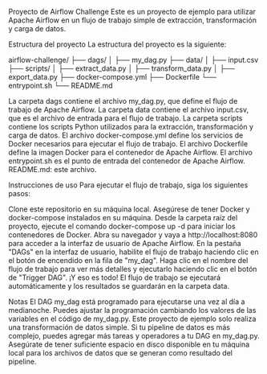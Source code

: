 Proyecto de Airflow Challenge
Este es un proyecto de ejemplo para utilizar Apache Airflow en un flujo de trabajo simple de extracción, transformación y carga de datos.

Estructura del proyecto
La estructura del proyecto es la siguiente:


airflow-challenge/
├── dags/
│   ├── my_dag.py
├── data/
│   ├── input.csv
├── scripts/
│   ├── extract_data.py
│   ├── transform_data.py
│   ├── export_data.py
├── docker-compose.yml
├── Dockerfile
└── entrypoint.sh
└── README.md

La carpeta dags contiene el archivo my_dag.py, que define el flujo de trabajo de Apache Airflow.
La carpeta data contiene el archivo input.csv, que es el archivo de entrada para el flujo de trabajo.
La carpeta scripts contiene los scripts Python utilizados para la extracción, transformación y carga de datos.
El archivo docker-compose.yml define los servicios de Docker necesarios para ejecutar el flujo de trabajo.
El archivo Dockerfile define la imagen Docker para el contenedor de Apache Airflow.
El archivo entrypoint.sh es el punto de entrada del contenedor de Apache Airflow.
README.md: este archivo.


Instrucciones de uso
Para ejecutar el flujo de trabajo, siga los siguientes pasos:

Clone este repositorio en su máquina local.
Asegúrese de tener Docker y docker-compose instalados en su máquina.
Desde la carpeta raíz del proyecto, ejecute el comando docker-compose up -d para iniciar los contenedores de Docker.
Abra su navegador y vaya a http://localhost:8080 para acceder a la interfaz de usuario de Apache Airflow.
En la pestaña "DAGs" en la interfaz de usuario, habilite el flujo de trabajo haciendo clic en el botón de encendido en la fila de "my_dag".
Haga clic en el nombre del flujo de trabajo para ver más detalles y ejecutarlo haciendo clic en el botón de "Trigger DAG".
¡Y eso es todo! El flujo de trabajo se ejecutará automáticamente y los resultados se guardarán en la carpeta data.

Notas
El DAG my_dag está programado para ejecutarse una vez al día a medianoche. Puedes ajustar la programación cambiando los valores de las variables en el código de my_dag.py.
Este proyecto de ejemplo solo realiza una transformación de datos simple. Si tu pipeline de datos es más complejo, puedes agregar más tareas y operadores a tu DAG en my_dag.py.
Asegúrate de tener suficiente espacio en disco disponible en tu máquina local para los archivos de datos que se generan como resultado del pipeline.
